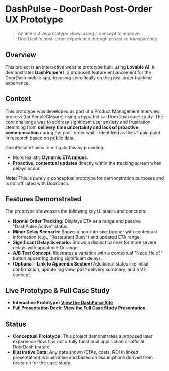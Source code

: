 # DashPulse - DoorDash Post-Order UX Prototype

> An interactive prototype showcasing a concept to improve DoorDash's post-order experience through proactive transparency.

## Overview

This project is an interactive website prototype built using **Lovable AI**. It demonstrates **DashPulse V1**, a proposed feature enhancement for the DoorDash mobile app, focusing specifically on the post-order tracking experience.

## Context

This prototype was developed as part of a Product Management interview process (for SimpleClosure) using a hypothetical DoorDash case study. The core challenge was to address significant user anxiety and frustration stemming from **delivery time uncertainty and lack of proactive communication** during the post-order wait – identified as the #1 pain point in research based on public data.

DashPulse V1 aims to mitigate this by providing:
*   More realistic **Dynamic ETA ranges**.
*   **Proactive, contextual updates** directly within the tracking screen when delays occur.

**Note:** This is purely a conceptual prototype for demonstration purposes and is not affiliated with DoorDash.

## Features Demonstrated

The prototype showcases the following key UI states and concepts:

*   **Normal Order Tracking:** Displays ETA as a range and passive "DashPulse Active" status.
*   **Minor Delay Scenario:** Shows a non-intrusive banner with contextual information (e.g., "Restaurant Busy") and updated ETA range.
*   **Significant Delay Scenario:** Shows a distinct banner for more severe delays with updated ETA range.
*   **A/B Test Concept:** Illustrates a variation with a contextual "Need Help?" button appearing during significant delays.
*   **(Optional - Link to Appendix Section)** Additional states like initial confirmation, update log view, post-delivery summary, and a V2 concept.

## Live Prototype & Full Case Study

*   **Interactive Prototype:** [**View the DashPulse Site**](https://dash-pulse-project.vercel.app/)
*   **Full Presentation Deck:** [**View the Full Case Study Presentation**](https://drive.google.com/file/d/1jIuVQ2mi-Z3u-S4d40syBs_8wcbhOZ1R/view?usp=drive_link)


## Status

*   **Conceptual Prototype:** This project demonstrates a proposed user experience flow. It is not a fully functional application or official DoorDash feature.
*   **Illustrative Data:** Any data shown (ETAs, costs, ROI in linked presentation) is illustrative and based on assumptions derived from research for the case study.
